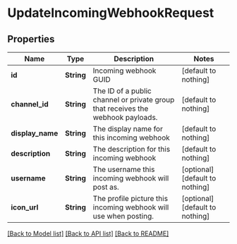 # UpdateIncomingWebhookRequest


## Properties
Name | Type | Description | Notes
------------ | ------------- | ------------- | -------------
**id** | **String** | Incoming webhook GUID | [default to nothing]
**channel_id** | **String** | The ID of a public channel or private group that receives the webhook payloads. | [default to nothing]
**display_name** | **String** | The display name for this incoming webhook | [default to nothing]
**description** | **String** | The description for this incoming webhook | [default to nothing]
**username** | **String** | The username this incoming webhook will post as. | [optional] [default to nothing]
**icon_url** | **String** | The profile picture this incoming webhook will use when posting. | [optional] [default to nothing]


[[Back to Model list]](../README.md#models) [[Back to API list]](../README.md#api-endpoints) [[Back to README]](../README.md)



